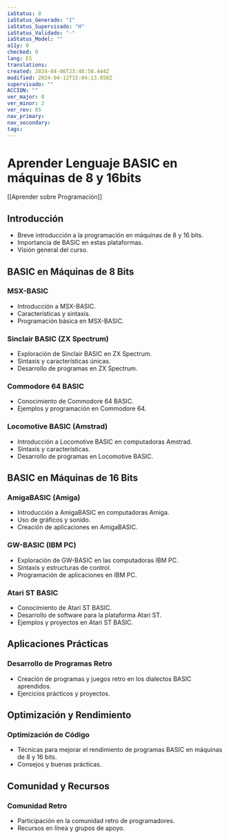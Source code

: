 ```yaml
---
iaStatus: 8
iaStatus_Generado: "I"
iaStatus_Supervisado: "H"
iaStatus_Validado: "-"
iaStatus_Model: ""
a11y: 0
checked: 0
lang: ES
translations: 
created: 2024-04-06T23:48:58.444Z
modified: 2024-04-12T15:04:13.858Z
supervisado: ""
ACCION: ""
ver_major: 0
ver_minor: 2
ver_rev: 65
nav_primary: 
nav_secondary: 
tags:
---
```

# Aprender Lenguaje BASIC en máquinas de 8 y 16bits

[[Aprender sobre Programación]]
## Introducción

- Breve introducción a la programación en máquinas de 8 y 16 bits.
- Importancia de BASIC en estas plataformas.
- Visión general del curso.
## BASIC en Máquinas de 8 Bits

### MSX-BASIC

- Introducción a MSX-BASIC.
- Características y sintaxis.
- Programación básica en MSX-BASIC.

### Sinclair BASIC (ZX Spectrum)

- Exploración de Sinclair BASIC en ZX Spectrum.
- Sintaxis y características únicas.
- Desarrollo de programas en ZX Spectrum.

### Commodore 64 BASIC

- Conocimiento de Commodore 64 BASIC.
- Ejemplos y programación en Commodore 64.

### Locomotive BASIC (Amstrad)

- Introducción a Locomotive BASIC en computadoras Amstrad.
- Sintaxis y características.
- Desarrollo de programas en Locomotive BASIC.

## BASIC en Máquinas de 16 Bits

### AmigaBASIC (Amiga)

- Introducción a AmigaBASIC en computadoras Amiga.
- Uso de gráficos y sonido.
- Creación de aplicaciones en AmigaBASIC.

### GW-BASIC (IBM PC)

- Exploración de GW-BASIC en las computadoras IBM PC.
- Sintaxis y estructuras de control.
- Programación de aplicaciones en IBM PC.

### Atari ST BASIC

- Conocimiento de Atari ST BASIC.
- Desarrollo de software para la plataforma Atari ST.
- Ejemplos y proyectos en Atari ST BASIC.

## Aplicaciones Prácticas

### Desarrollo de Programas Retro

- Creación de programas y juegos retro en los dialectos BASIC aprendidos.
- Ejercicios prácticos y proyectos.

## Optimización y Rendimiento

### Optimización de Código

- Técnicas para mejorar el rendimiento de programas BASIC en máquinas de 8 y 16 bits.
- Consejos y buenas prácticas.

## Comunidad y Recursos

### Comunidad Retro

- Participación en la comunidad retro de programadores.
- Recursos en línea y grupos de apoyo.
